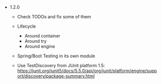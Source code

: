 - 1.2.0

  - Check TODOs and fix some of them

  - Lifecycle
    - Around container
    - Around try
    - Around engine
  
  - Spring/Boot Testing in its own module
 
  - Use TestDiscovery from JUnit platform 1.5:
    https://junit.org/junit5/docs/5.5.0/api/org/junit/platform/engine/support/discovery/package-summary.html

